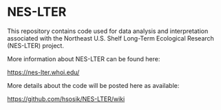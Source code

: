 # NES-LTER
This repository contains code used for data analysis and interpretation associated with the Northeast U.S. Shelf Long-Term Ecological Research (NES-LTER) project. 

More information about NES-LTER can be found here: 

https://nes-lter.whoi.edu/

More details about the code will be posted here as available:

https://github.com/hsosik/NES-LTER/wiki
